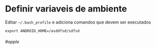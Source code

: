 # Definir variaveis de ambiente

Editar `~/.bash_profile` e adiciona comandos que devem ser executados

`export ANDROID_HOME=/asddfsd/sdfsd`


###### #apple
